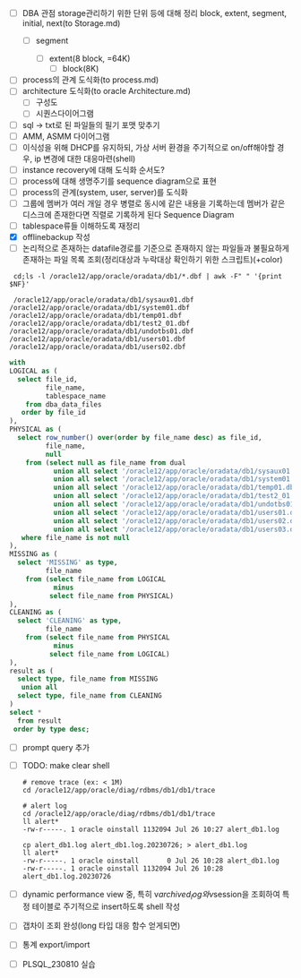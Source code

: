 - [ ] DBA 관점 storage관리하기 위한 단위 등에 대해 정리 block, extent, segment, initial, next(to Storage.md)
  - [ ] segment

    - [ ] extent(8 block, =64K)
      - [ ] block(8K)

- [ ] process의 관계 도식화(to process.md)
- [ ] architecture 도식화(to oracle Architecture.md)
  - [ ] 구성도
  - [ ] 시퀀스다이어그램
- [ ] sql -> txt로 된 파일들의 필기 포맷 맞추기
- [ ] AMM, ASMM 다이어그램
- [ ] 이식성을 위해 DHCP를 유지하되, 가상 서버 환경을 주기적으로 on/off해야할 경우, ip 변경에 대한 대응마련(shell)
- [ ] instance recovery에 대해 도식화 순서도?
- [ ] process에 대해 생명주기를 sequence diagram으로 표현
- [ ] process의 관계(system, user, server)를 도식화
- [ ] 그룹에 멤버가 여러 개일 경우 병렬로 동시에 같은 내용을 기록하는데 멤버가 같은 디스크에 존재한다면 직렬로 기록하게 된다 Sequence Diagram
- [ ] tablespace류들 이해하도록 재정리
- [x] offlinebackup 작성
- [ ] 논리적으로 존재하는 datafile경로를 기준으로 존재하지 않는 파일들과 불필요하게 존재하는 파일 목록 조회(정리대상과 누락대상 확인하기 위한 스크립트)(+color)

```shell
 cd;ls -l /oracle12/app/oracle/oradata/db1/*.dbf | awk -F" " '{print $NF}'
 
 /oracle12/app/oracle/oradata/db1/sysaux01.dbf
/oracle12/app/oracle/oradata/db1/system01.dbf
/oracle12/app/oracle/oradata/db1/temp01.dbf
/oracle12/app/oracle/oradata/db1/test2_01.dbf
/oracle12/app/oracle/oradata/db1/undotbs01.dbf
/oracle12/app/oracle/oradata/db1/users01.dbf
/oracle12/app/oracle/oradata/db1/users02.dbf

```



```sql
with
LOGICAL as (
  select file_id,
         file_name,
         tablespace_name
    from dba_data_files
   order by file_id
),
PHYSICAL as (
  select row_number() over(order by file_name desc) as file_id,
         file_name,
         null
    from (select null as file_name from dual
           union all select '/oracle12/app/oracle/oradata/db1/sysaux01.dbf' from dual
           union all select '/oracle12/app/oracle/oradata/db1/system01.dbf' from dual
           union all select '/oracle12/app/oracle/oradata/db1/temp01.dbf' from dual
           union all select '/oracle12/app/oracle/oradata/db1/test2_01.dbf' from dual
           union all select '/oracle12/app/oracle/oradata/db1/undotbs01.dbf' from dual
           union all select '/oracle12/app/oracle/oradata/db1/users01.dbf' from dual
           union all select '/oracle12/app/oracle/oradata/db1/users02.dbf' from dual
           union all select '/oracle12/app/oracle/oradata/db1/users03.dbf' from dual)
   where file_name is not null
),
MISSING as (
  select 'MISSING' as type,
         file_name
    from (select file_name from LOGICAL
           minus
          select file_name from PHYSICAL)
),
CLEANING as (
  select 'CLEANING' as type,
         file_name
    from (select file_name from PHYSICAL
           minus
          select file_name from LOGICAL)
),
result as (
  select type, file_name from MISSING
   union all
  select type, file_name from CLEANING
)
select *
  from result
 order by type desc;
```



- [ ] prompt query 추가
- [ ] TODO: make clear shell

  ```shell
  # remove trace (ex: < 1M)
  cd /oracle12/app/oracle/diag/rdbms/db1/db1/trace
  
  # alert log
  cd /oracle12/app/oracle/diag/rdbms/db1/db1/trace
  ll alert*
  -rw-r-----. 1 oracle oinstall 1132094 Jul 26 10:27 alert_db1.log
  
  cp alert_db1.log alert_db1.log.20230726; > alert_db1.log
  ll alert*
  -rw-r-----. 1 oracle oinstall       0 Jul 26 10:28 alert_db1.log
  -rw-r-----. 1 oracle oinstall 1132094 Jul 26 10:28 alert_db1.log.20230726
  ```



- [ ] dynamic performance view 중, 특히 v$archived_log와 v$session을 조회하여 특정 테이블로 주기적으로  insert하도록 shell 작성
- [ ] 갭차이 조회 완성(long 타입 대응 함수 얻게되면)
- [ ] 통계 export/import
- [ ] PLSQL_230810 실습
